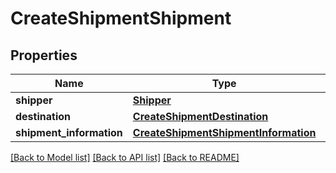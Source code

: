 # CreateShipmentShipment

## Properties
Name | Type | Description | Notes
------------ | ------------- | ------------- | -------------
**shipper** | [**Shipper**](Shipper.md) |  | [optional] 
**destination** | [**CreateShipmentDestination**](CreateShipmentDestination.md) |  | 
**shipment_information** | [**CreateShipmentShipmentInformation**](CreateShipmentShipmentInformation.md) |  | 

[[Back to Model list]](../README.md#documentation-for-models) [[Back to API list]](../README.md#documentation-for-api-endpoints) [[Back to README]](../README.md)

